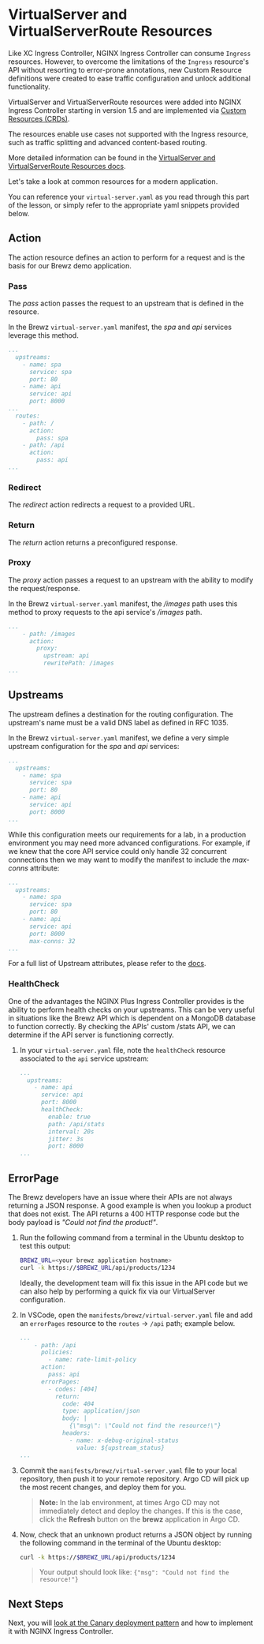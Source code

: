 # VirtualServer and VirtualServerRoute Resources

Like XC Ingress Controller, NGINX Ingress Controller can consume `Ingress` resources. However, to overcome the limitations of the `Ingress` resource's API without resorting to error-prone annotations, new Custom Resource definitions were created to ease traffic configuration and unlock additional functionality.

VirtualServer and VirtualServerRoute resources were added into NGINX Ingress Controller starting in version 1.5 and are implemented via [Custom Resources (CRDs)](https://kubernetes.io/docs/concepts/extend-kubernetes/api-extension/custom-resources/).

The resources enable use cases not supported with the Ingress resource, such as traffic splitting and advanced content-based routing.

More detailed information can be found in the [VirtualServer and VirtualServerRoute Resources docs](https://docs.nginx.com/nginx-ingress-controller/configuration/virtualserver-and-virtualserverroute-resources).

Let's take a look at common resources for a modern application.

You can reference your `virtual-server.yaml` as you read through this part of the lesson, or simply refer to the appropriate yaml snippets provided below.

## Action

The action resource defines an action to perform for a request and is the basis for our Brewz demo application.

### Pass

The *pass* action passes the request to an upstream that is defined in the resource.

In the Brewz `virtual-server.yaml` manifest, the *spa* and *api* services leverage this method.

```yaml
...
  upstreams:
    - name: spa
      service: spa
      port: 80
    - name: api
      service: api
      port: 8000
...
  routes:
    - path: /
      action:
        pass: spa
    - path: /api
      action:
        pass: api
...
```

### Redirect

The *redirect* action redirects a request to a provided URL.

### Return

The *return* action returns a preconfigured response.

### Proxy

The *proxy* action passes a request to an upstream with the ability to modify the request/response.

In the Brewz `virtual-server.yaml` manifest, the */images* path uses this method to proxy requests to the api service's */images* path.

```yaml
...
    - path: /images
      action:
        proxy:
          upstream: api
          rewritePath: /images
...
```

## Upstreams

The upstream defines a destination for the routing configuration. The upstream's name must be a valid DNS label as defined in RFC 1035.

In the Brewz `virtual-server.yaml` manifest, we define a very simple upstream configuration for the *spa* and *api* services:

```yaml
...
  upstreams:
    - name: spa
      service: spa
      port: 80
    - name: api
      service: api
      port: 8000
...
```

While this configuration meets our requirements for a lab, in a production environment you may need more advanced configurations.  For example, if we knew that the core API service could only handle 32 concurrent connections then we may want to modify the manifest to include the *max-conns* attribute:

```yaml
...
  upstreams:
    - name: spa
      service: spa
      port: 80
    - name: api
      service: api
      port: 8000
      max-conns: 32
...
```

For a full list of Upstream attributes, please refer to the [docs](https://docs.nginx.com/nginx-ingress-controller/configuration/virtualserver-and-virtualserverroute-resources/#upstream).

### HealthCheck

One of the advantages the NGINX Plus Ingress Controller provides is the ability to perform health checks on your upstreams. This can be very useful in situations like the Brewz API which is dependent on a MongoDB database to function correctly.  By checking the APIs' custom /stats API, we can determine if the API server is functioning correctly.

1. In your `virtual-server.yaml` file, note the `healthCheck` resource associated to the `api` service upstream:

    ```yaml
    ...
      upstreams:
        - name: api
          service: api
          port: 8000
          healthCheck:
            enable: true
            path: /api/stats
            interval: 20s
            jitter: 3s
            port: 8000
    ...
    ```

## ErrorPage

The Brewz developers have an issue where their APIs are not always returning a JSON response. A good example is when you lookup a product that does not exist. The API returns a 400 HTTP response code but the body payload is *"Could not find the product!"*.

1. Run the following command from a terminal in the Ubuntu desktop to test this output:

    ```bash
    BREWZ_URL=<your brewz application hostname>
    curl -k https://$BREWZ_URL/api/products/1234
    ```

    Ideally, the development team will fix this issue in the API code but we can also help by performing a quick fix via our VirtualServer configuration.

1. In VSCode, open the `manifests/brewz/virtual-server.yaml` file and add an `errorPages` resource to the `routes` -> `/api` path; example below.

    ```yaml
    ...
        - path: /api
          policies:
            - name: rate-limit-policy
          action:
            pass: api
          errorPages:
            - codes: [404]
              return:
                code: 404
                type: application/json
                body: |
                  {\"msg\": \"Could not find the resource!\"}
                headers:
                  - name: x-debug-original-status
                    value: ${upstream_status}
    ...
    ```

1. Commit the `manifests/brewz/virtual-server.yaml` file to your local repository, then push it to your remote repository. Argo CD will pick up the most recent changes, and deploy them for you.

    > **Note:** In the lab environment, at times Argo CD may not immediately detect and deploy the changes. If this is the case, click the **Refresh** button on the **brewz** application in Argo CD.

1. Now, check that an unknown product returns a JSON object by running the following command in the terminal of the Ubuntu desktop:

    ```bash
    curl -k https://$BREWZ_URL/api/products/1234
    ```

    > Your output should look like: `{"msg": "Could not find the resource!"}`

## Next Steps

Next, you will [look at the Canary deployment pattern](canary.md) and how to implement it with NGINX Ingress Controller.
